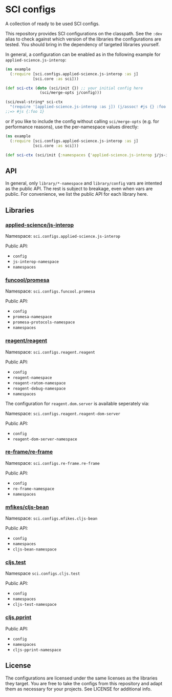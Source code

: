 # SCI configs

A collection of ready to be used SCI configs.

This repository provides SCI configurations on the classpath. See the `:dev`
alias to check against which version of the libraries the configurations are
tested. You should bring in the dependency of targeted libraries yourself.

In general, a configuration can be enabled as in the following example for `applied-science.js-interop`:

``` clojure
(ns example
  (:require [sci.configs.applied-science.js-interop :as j]
            [sci.core :as sci]))

(def sci-ctx (doto (sci/init {}) ;; your initial config here
               (sci/merge-opts j/config)))

(sci/eval-string* sci-ctx
  "(require '[applied-science.js-interop :as j]) (j/assoc! #js {} :foo 1)")
;;=> #js {:foo 1}
```

or if you like to include the config without calling `sci/merge-opts` (e.g. for
performance reasons), use the per-namespace values directly:

``` clojure
(ns example
  (:require [sci.configs.applied-science.js-interop :as j]
            [sci.core :as sci]))

(def sci-ctx (sci/init {:namespaces {'applied-science.js-interop j/js-interop-namespace}}))
```

## API

In general, only `library/*-namespace` and `library/config` vars are intented as the
public API. The rest is subject to breakage, even when vars are public. For
convenience, we list the public API for each library here.

## Libraries

### [applied-science/js-interop](https://github.com/applied-science/js-interop)

Namespace: `sci.configs.applied-science.js-interop`

Public API:

- `config`
- `js-interop-namespace`
- `namespaces`

### [funcool/promesa](https://github.com/funcool/promesa)

Namespace: `sci.configs.funcool.promesa`

Public API:

- `config`
- `promesa-namespace`
- `promesa-protocols-namespace`
- `namespaces`

### [reagent/reagent](https://github.com/reagent-project/reagent)

Namespace: `sci.configs.reagent.reagent`

Public API:

- `config`
- `reagent-namespace`
- `reagent-ratom-namespace`
- `reagent-debug-namespace`
- `namespaces`

The configuration for `reagent.dom.server` is available seperately via:

Namespace: `sci.configs.reagent.reagent-dom-server`

Public API:

- `config`
- `reagent-dom-server-namespace`

### [re-frame/re-frame](https://github.com/day8/re-frame)

Namespace: `sci.configs.re-frame.re-frame`

Public API:

- `config`
- `re-frame-namespace`
- `namespaces`

### [mfikes/cljs-bean](https://github.com/mfikes/cljs-bean)

Namespace: `sci.configs.mfikes.cljs-bean`

Public API:

- `config`
- `namespaces`
- `cljs-bean-namespace`

### [cljs.test](https://cljs.github.io/api/cljs.test/)

Namespace `sci.configs.cljs.test`

Public API:

- `config`
- `namespaces`
- `cljs-test-namespace`

### [cljs.pprint](https://cljs.github.io/api/cljs.pprint/)

Public API:

- `config`
- `namespaces`
- `cljs-pprint-namespace`

## License

The configurations are licensed under the same licenses as the libraries they
target. You are free to take the configs from this repository and adapt them as
necessary for your projects. See LICENSE for additional info.
